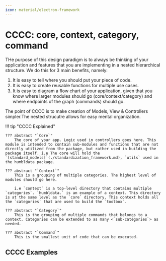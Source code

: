 ```yaml
---
icon: material/electron-framework
---
```


# **CCCC: core, context, category, command**

THe purpose of this design paradigm is to always be thinking of your application and features that you are implementing in a nested hierarchical structure. We do this for 3 main benefits, namely:

1. It is easy to tell where you should put your piece of code.
2. It is easy to create reusable functions for multiple use cases.
3. It is easy to diagram a flow chart of your application, given that you know where larger modules should go (core/context/category) and where endpoints of the graph (commands) should go.

The point of CCCC is to make creation of Models, View & Controllers simpler.The nested strucutre allows for easy mental organization.

!!! tip "CCCC Explained"

    ??? abstract "`Core`"
        The core of your app. Logic used in controllers goes here. This module is intended to contain sub-modules and functions that are not directly utilized from the package, but rather used in building the package itself. i.e The core will hold the `[standard_models]`(./standardization_framework.md), `utils` used in the humbldata package.

    ??? abstract "`Context`"
        This is a grouping of multiple categories. The highest level of modules should go here.

        i.e `context` is a top-level directory that contains multiple `categories`. `humbldata.` is an example of a context. This directory is at the same level as the `core` directory. This context holds all the `categories` that are used to build the `toolbox`.

    ??? abstract "`Category`"
        This is the grouping of multiple commands that belongs to a context. Categories can be extended to as many <`sub-categories`> as needed.

    ??? abstract "`Command`"
        This is the smallest unit of code that can be executed.

## CCCC Examples
